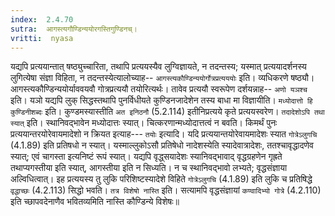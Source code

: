 ```yaml
---
index:  2.4.70
sutra:  आगस्त्यगौण्डिन्ययोरगस्तिगुण्डिनच्।
vritti:  nyasa
---
```


यद्यपि प्रत्ययान्तात् षष्ठ्युच्चारिता, तथापि प्रत्ययस्यैव लुग्विज्ञायते, न तदन्तस्य; यस्मात् प्रत्ययादर्शनस्य लुगित्येषा संज्ञा विहिता, न तदन्तस्येत्यालोच्याह-- `आगस्त्यकौण्डिन्ययोर्गोत्रप्रत्यययोः` इति। व्यधिकरणे षष्ठ्यौ। आगस्त्यकौण्डिन्ययोर्याववयवौ गोत्रप्रत्ययौ तयोरित्यर्थः। तावेव प्रत्ययौ स्वरूपेण दर्शयन्नाह-- `अणो यञश्च` इति। यञो यद्यपि लुक् सिद्धस्तथापि पुनर्विधीयते कुण्डिनजादेशेन तस्य बाधा मा विज्ञायीति। `मध्योदात्तो हि कुण्डिनीशब्दः` इति। कुण्डमस्यास्तीति `अत इनिठनौ` (5.2.114) इतीनिप्रत्यये कृते प्रत्ययस्वरेण। `तदादेशोऽपि तथा स्यात्` इति। स्थानिवद्भावेन मध्योदात्तः स्यात्। चित्करणान्मध्योदात्तत्वं न बवति। किमर्थं पुनः प्रत्ययान्तरयोरेवायमादेशो न क्रियत इत्याह--- `तयोः` इत्यादि। यदि प्रत्ययान्तयोरेवायमादेशः स्यात `गोत्रेऽलुगचि` (4.1.89) इति प्रतिषधो न स्यात्। यस्माल्लुकोऽसौ प्रतिषेधो नादेशस्येति स्यादेवात्रादेशः, ततश्चावृद्धादणेव स्यात्; एवं चागस्ता इत्यनिष्टं रूपं स्यात्। यद्यपि वृद्ध्सयादेशः स्यानिवद्भावाद् वृद्धग्रहणेन गृह्रते तथाप्यगस्तीया इति स्यात्, आगस्तीया इति न सिध्यति। न च स्थानिवद्भावो लभ्यते; वृद्धसंज्ञाया अल्विधित्वात्। इह प्रत्ययस्य तु लुकि परिशिष्टस्यादेशे विहिते `गोत्रेऽलुगचि` (4.1.89) इति लुकि च प्रतिषिद्धे `वृद्धाच्छः` (4.2.113) सिद्धो भवति। `तत्र विशेषो नास्ति` इति। सत्यामपि वृद्धसंज्ञायां `कण्वादिभ्यो गोत्रे` (4.2.110) इति च्छापवदेनाणैव भवितव्यमिति नास्ति कौण्डिन्ये विशेषः॥

